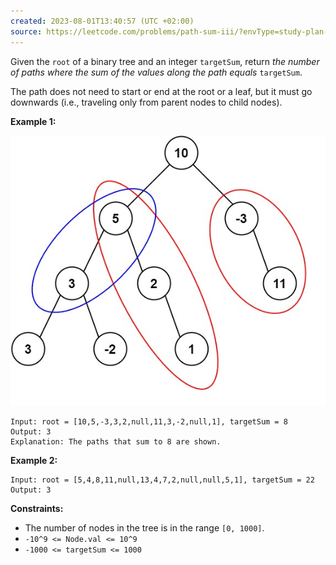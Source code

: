 ```yaml
---
created: 2023-08-01T13:40:57 (UTC +02:00)
source: https://leetcode.com/problems/path-sum-iii/?envType=study-plan-v2&envId=leetcode-75
---
```

Given the `root` of a binary tree and an integer `targetSum`, return _the number of paths where the sum of the values along the path equals_ `targetSum`.

The path does not need to start or end at the root or a leaf, but it must go downwards (i.e., traveling only from parent nodes to child nodes).

**Example 1:**

![img.png](img.png)

```
Input: root = [10,5,-3,3,2,null,11,3,-2,null,1], targetSum = 8
Output: 3
Explanation: The paths that sum to 8 are shown.

```

**Example 2:**

```
Input: root = [5,4,8,11,null,13,4,7,2,null,null,5,1], targetSum = 22
Output: 3

```

**Constraints:**

-   The number of nodes in the tree is in the range `[0, 1000]`.
-   `-10^9 <= Node.val <= 10^9`
-   `-1000 <= targetSum <= 1000`
